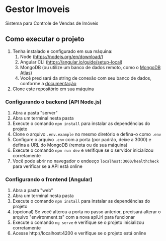 # Gestor Imoveis
Sistema para Controle de Vendas de Imóveis


## Como executar o projeto

1. Tenha instalado e configurado em sua máquina:
   1.  Node (https://nodejs.org/en/download/)
   2.  Angular CLI (https://angular.io/guide/setup-local)
   3.  MongoDB (ou utilize um banco de dados remoto, como o [MongoDB Atlas](https://www.mongodb.com/cloud/atlas))
   4.  Você precisará da string de conexão com seu banco de dados, conforme a [documentação](https://docs.mongodb.com/manual/reference/connection-string/)
2. Clone este repositório em sua máquina

### Configurando o backend (API Node.js)

1. Abra a pasta "server"
2. Abra um terminal nesta pasta
3. Execute o comando ```npm install``` para instalar as dependências do projeto
4. Clone o arquivo ```.env.example``` no mesmo diretório e defina-o como ```.env```
5. Configure o arquivo ```.env``` com a porta (por padrão, deixe a 3000) e defina a URL do MongoDB (remota ou de sua máquina)
6. Execute o comando ```npm run dev``` e verifique se o servidor inicializou corretamente
7. Você pode abrir no navegador o endeeço ```localhost:3000/healthcheck``` para verificar se a API está online


### Configurando o frontend (Angular)

1. Abra a pasta "web"
2. Abra um terminal nesta pasta
3. Execute o comando ```npm install``` para instalar as dependências do projeto
4. (opcional) Se você alterou a porta no passo anterior, precisará alterar o arquivo "environment.ts" com a nova apiUrl para funcionar
5. Execute o comando ```ng serve``` e verifique se o projeto inicializou corretamente
6. Acesse http://localhost:4200 e verifique se o projeto está online